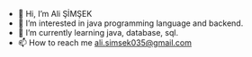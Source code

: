 - 👋 Hi, I’m Ali ŞİMŞEK
- 👀 I’m interested in java programming language and backend.
- 🌱 I’m currently learning java, database, sql.
- 📫 How to reach me ali.simsek035@gmail.com
